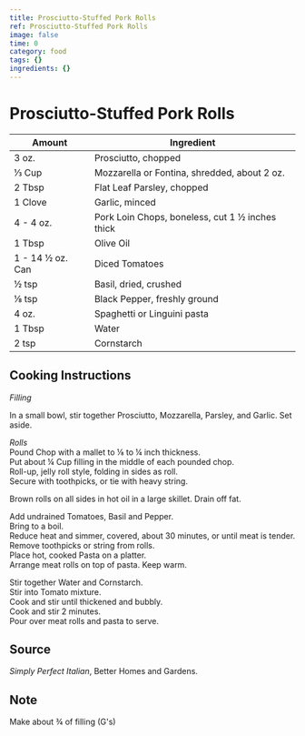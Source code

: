 ```yaml
---
title: Prosciutto-Stuffed Pork Rolls
ref: Prosciutto-Stuffed Pork Rolls
image: false
time: 0
category: food
tags: {}
ingredients: {}
---
```

# Prosciutto-Stuffed Pork Rolls  
  
|Amount|Ingredient|  
|----|----|  
3 oz. | Prosciutto, chopped  
⅓ Cup | Mozzarella or Fontina, shredded, about 2 oz.  
2 Tbsp | Flat Leaf Parsley, chopped  
1 Clove | Garlic, minced  
4 - 4 oz. | Pork Loin Chops, boneless, cut 1 ½ inches thick  
1 Tbsp | Olive Oil  
1 - 14 ½ oz. Can | Diced Tomatoes  
½ tsp | Basil, dried, crushed  
⅛ tsp | Black Pepper, freshly ground  
4 oz. | Spaghetti or Linguini pasta  
1 Tbsp | Water  
2 tsp | Cornstarch  
  
## Cooking Instructions  
  
*Filling*  
  
In a small bowl, stir together Prosciutto, Mozzarella, Parsley, and Garlic.  Set aside.  
  
*Rolls*  
Pound Chop with a mallet to ⅛ to ¼ inch thickness.  
Put about ¼ Cup filling in the middle of each pounded chop.  
Roll-up, jelly roll style, folding in sides as roll.  
Secure with toothpicks, or tie with heavy string.  
  
Brown rolls on all sides in hot oil in a large skillet.  Drain off fat.  
  
Add undrained Tomatoes, Basil and Pepper.  
Bring to a boil.  
Reduce heat and simmer, covered, about 30 minutes, or until meat is tender.  
Remove toothpicks or string from rolls.  
Place hot, cooked Pasta on a platter.  
Arrange meat rolls on top of pasta.  Keep warm.  
  
Stir together Water and Cornstarch.  
Stir into Tomato mixture.  
Cook and stir until thickened and bubbly.  
Cook and stir 2 minutes.  
Pour over meat rolls and pasta to serve.  
  
## Source  
*Simply Perfect Italian*, Better Homes and Gardens.  
  
## Note  
Make about ¾ of filling (G's)  